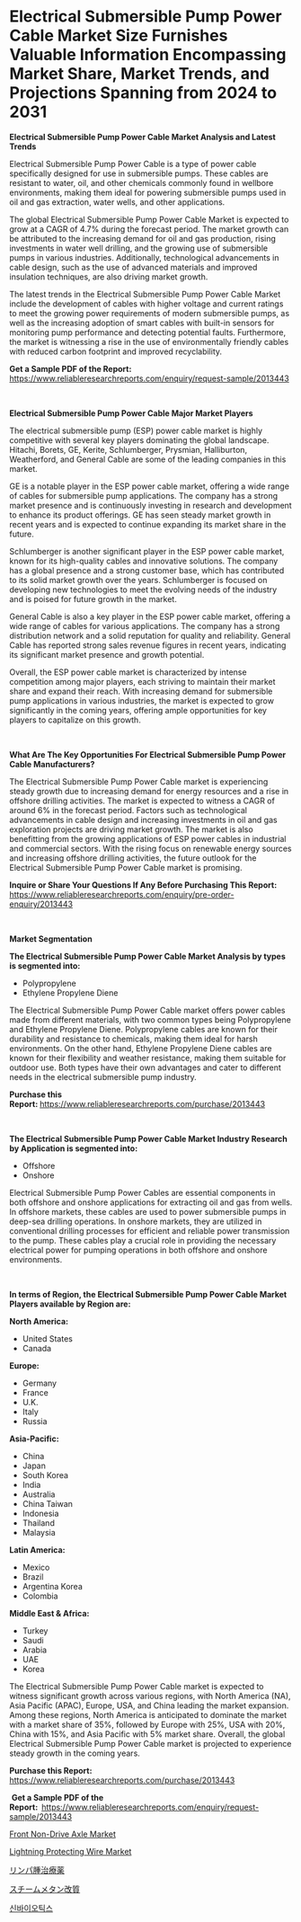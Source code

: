 <p><h1>Electrical Submersible Pump Power Cable Market Size Furnishes Valuable Information Encompassing Market Share, Market Trends, and Projections Spanning from 2024 to 2031</h1></p><p><strong>Electrical Submersible Pump Power Cable Market Analysis and Latest Trends</strong></p>
<p><p>Electrical Submersible Pump Power Cable is a type of power cable specifically designed for use in submersible pumps. These cables are resistant to water, oil, and other chemicals commonly found in wellbore environments, making them ideal for powering submersible pumps used in oil and gas extraction, water wells, and other applications.</p><p>The global Electrical Submersible Pump Power Cable Market is expected to grow at a CAGR of 4.7% during the forecast period. The market growth can be attributed to the increasing demand for oil and gas production, rising investments in water well drilling, and the growing use of submersible pumps in various industries. Additionally, technological advancements in cable design, such as the use of advanced materials and improved insulation techniques, are also driving market growth.</p><p>The latest trends in the Electrical Submersible Pump Power Cable Market include the development of cables with higher voltage and current ratings to meet the growing power requirements of modern submersible pumps, as well as the increasing adoption of smart cables with built-in sensors for monitoring pump performance and detecting potential faults. Furthermore, the market is witnessing a rise in the use of environmentally friendly cables with reduced carbon footprint and improved recyclability.</p></p>
<p><strong>Get a Sample PDF of the Report:&nbsp;</strong> <a href="https://www.reliableresearchreports.com/enquiry/request-sample/2013443">https://www.reliableresearchreports.com/enquiry/request-sample/2013443</a></p>
<p>&nbsp;</p>
<p><strong>Electrical Submersible Pump Power Cable Major Market Players</strong></p>
<p><p>The electrical submersible pump (ESP) power cable market is highly competitive with several key players dominating the global landscape. Hitachi, Borets, GE, Kerite, Schlumberger, Prysmian, Halliburton, Weatherford, and General Cable are some of the leading companies in this market.</p><p>GE is a notable player in the ESP power cable market, offering a wide range of cables for submersible pump applications. The company has a strong market presence and is continuously investing in research and development to enhance its product offerings. GE has seen steady market growth in recent years and is expected to continue expanding its market share in the future.</p><p>Schlumberger is another significant player in the ESP power cable market, known for its high-quality cables and innovative solutions. The company has a global presence and a strong customer base, which has contributed to its solid market growth over the years. Schlumberger is focused on developing new technologies to meet the evolving needs of the industry and is poised for future growth in the market.</p><p>General Cable is also a key player in the ESP power cable market, offering a wide range of cables for various applications. The company has a strong distribution network and a solid reputation for quality and reliability. General Cable has reported strong sales revenue figures in recent years, indicating its significant market presence and growth potential.</p><p>Overall, the ESP power cable market is characterized by intense competition among major players, each striving to maintain their market share and expand their reach. With increasing demand for submersible pump applications in various industries, the market is expected to grow significantly in the coming years, offering ample opportunities for key players to capitalize on this growth.</p></p>
<p>&nbsp;</p>
<p><strong>What Are The Key Opportunities For Electrical Submersible Pump Power Cable Manufacturers?</strong></p>
<p><p>The Electrical Submersible Pump Power Cable market is experiencing steady growth due to increasing demand for energy resources and a rise in offshore drilling activities. The market is expected to witness a CAGR of around 6% in the forecast period. Factors such as technological advancements in cable design and increasing investments in oil and gas exploration projects are driving market growth. The market is also benefitting from the growing applications of ESP power cables in industrial and commercial sectors. With the rising focus on renewable energy sources and increasing offshore drilling activities, the future outlook for the Electrical Submersible Pump Power Cable market is promising.</p></p>
<p><strong>Inquire or Share Your Questions If Any Before Purchasing This Report:</strong> <a href="https://www.reliableresearchreports.com/enquiry/pre-order-enquiry/2013443">https://www.reliableresearchreports.com/enquiry/pre-order-enquiry/2013443</a></p>
<p>&nbsp;</p>
<p><strong>Market Segmentation</strong></p>
<p><strong>The Electrical Submersible Pump Power Cable Market Analysis by types is segmented into:</strong></p>
<p><ul><li>Polypropylene</li><li>Ethylene Propylene Diene</li></ul></p>
<p><p>The Electrical Submersible Pump Power Cable market offers power cables made from different materials, with two common types being Polypropylene and Ethylene Propylene Diene. Polypropylene cables are known for their durability and resistance to chemicals, making them ideal for harsh environments. On the other hand, Ethylene Propylene Diene cables are known for their flexibility and weather resistance, making them suitable for outdoor use. Both types have their own advantages and cater to different needs in the electrical submersible pump industry.</p></p>
<p><strong>Purchase this Report:&nbsp;</strong><a href="https://www.reliableresearchreports.com/purchase/2013443">https://www.reliableresearchreports.com/purchase/2013443</a></p>
<p>&nbsp;</p>
<p><strong>The Electrical Submersible Pump Power Cable Market Industry Research by Application is segmented into:</strong></p>
<p><ul><li>Offshore</li><li>Onshore</li></ul></p>
<p><p>Electrical Submersible Pump Power Cables are essential components in both offshore and onshore applications for extracting oil and gas from wells. In offshore markets, these cables are used to power submersible pumps in deep-sea drilling operations. In onshore markets, they are utilized in conventional drilling processes for efficient and reliable power transmission to the pump. These cables play a crucial role in providing the necessary electrical power for pumping operations in both offshore and onshore environments.</p></p>
<p>&nbsp;</p>
<p><strong>In terms of Region, the Electrical Submersible Pump Power Cable Market Players available by Region are:</strong></p>
<p>
    <p> <strong> North America: </strong>
        <ul>
            <li>United States</li>
            <li>Canada</li>
        </ul>
        </p> 
    <p> <strong> Europe: </strong>
        <ul>
            <li>Germany</li>
            <li>France</li>
            <li>U.K.</li>
            <li>Italy</li>
            <li>Russia</li>
        </ul>
        </p> 
    <p> <strong> Asia-Pacific: </strong>
        <ul>
            <li>China</li>
            <li>Japan</li>
            <li>South Korea</li>
            <li>India</li>
            <li>Australia</li>
            <li>China Taiwan</li>
            <li>Indonesia</li>
            <li>Thailand</li>
            <li>Malaysia</li>
        </ul>
        </p> 
    <p> <strong> Latin America: </strong>
        <ul>
            <li>Mexico</li>
            <li>Brazil</li>
            <li>Argentina Korea</li>
            <li>Colombia</li>
        </ul>
        </p> 
    <p> <strong> Middle East & Africa: </strong>
        <ul>
            <li>Turkey</li>
            <li>Saudi</li>
            <li>Arabia</li>
            <li>UAE</li>
            <li>Korea</li>
        </ul>
    </p>
    </p>
<p><p>The Electrical Submersible Pump Power Cable market is expected to witness significant growth across various regions, with North America (NA), Asia Pacific (APAC), Europe, USA, and China leading the market expansion. Among these regions, North America is anticipated to dominate the market with a market share of 35%, followed by Europe with 25%, USA with 20%, China with 15%, and Asia Pacific with 5% market share. Overall, the global Electrical Submersible Pump Power Cable market is projected to experience steady growth in the coming years.</p></p>
<p><strong>Purchase this Report: </strong><a href="https://www.reliableresearchreports.com/purchase/2013443">https://www.reliableresearchreports.com/purchase/2013443</a></p>
<p>&nbsp;<strong>Get a Sample PDF of the Report:&nbsp;&nbsp;</strong><a href="https://www.reliableresearchreports.com/enquiry/request-sample/2013443">https://www.reliableresearchreports.com/enquiry/request-sample/2013443</a></p>
<p><strong></strong></p>
<p><p><a href="https://issuu.com/reportprime-2/docs/front-non-drive-axle-market-size-2030.pptx">Front Non-Drive Axle Market</a></p><p><a href="https://github.com/juniordelafrance/Market-Research-Report-List-2/blob/main/lightning-protecting-wire-market.md">Lightning Protecting Wire Market</a></p><p><a href="https://github.com/nxboeu02965442/Market-Research-Report-List-1/blob/main/755281017165.md">リンパ腫治療薬</a></p><p><a href="https://github.com/moulafa/Market-Research-Report-List-1/blob/main/624800017166.md">スチームメタン改質</a></p><p><a href="https://medium.com/@joananitzsche/%EC%8B%AC%EB%B0%94%EC%9D%B4%EC%98%A4%ED%8B%B1-%EC%8B%9C%EC%9E%A5-%EC%A2%85%EB%A5%98-%EC%9D%91%EC%9A%A9-%EB%B0%8F-%EC%A7%80%EB%A6%AC%EC%97%90-%EB%8C%80%ED%95%9C-%ED%8F%AC%EA%B4%84%EC%A0%81-%ED%8F%89%EA%B0%80-7c6fb79a3ff8">신바이오틱스</a></p></p>
